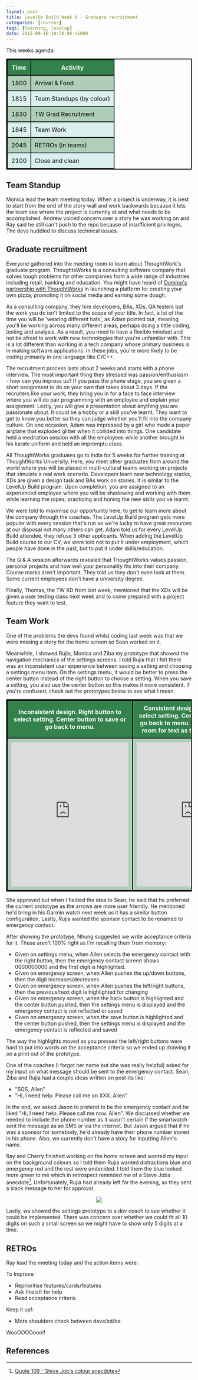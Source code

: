 ```yaml
---
layout: post
title: LevelUp Build Week 4 - Graduate recruitment
categories: [courses]
tags: [learning, levelup]
date: 2015-09-16 10:30:00 +1000
---
```

<style>

table{
	margin: 0 auto;
    border-collapse: collapse;
    border-spacing: 0;
    border:2px solid #000000;
}

th{
    background: #33824c;
    color: white;
}

th, td{
    border:2px solid #000000;
    padding: 10px;
}

td{
	color: black;
}

tr:nth-child(even){
	background: #afceb8;
}

tr:nth-child(odd){
	background: #daf0ed;
}
</style>

This weeks agenda:

<table>
	<tr><th><b>Time</b></th><th><b>Activity</b></th></tr>
	<tr><td>1800</td><td>Arrival & Food</td></tr>
	<tr><td>1815</td><td>Team Standups (by colour)</td></tr>
	<tr><td>1830</td><td>TW Grad Recruitment</td></tr>
	<tr><td>1845</td><td>Team Work</td></tr>
	<tr><td>2045</td><td>RETROs (in teams)</td></tr>
	<tr><td>2100</td><td>Close and clean</td></tr>
</table>

## Team Standup
Monica lead the team meeting today. When a project is underway, it is best to start from the end of the story wall and work backwards because it lets the team see where the project is currently at and what needs to be accomplished. Andrew voiced concern over a story he was working on and Ray said he still can't push to the repo because of insufficient privileges. The devs huddled to discuss technical issues.

## Graduate recruitment 
Everyone gathered into the meeting room to learn about ThoughtWork's graduate program. ThoughtsWorks is a consulting software company that solves tough problems for other companies from a wide range of industries including retail, banking and education. You might have heard of [Domino's partnership with ThoughtWorks][1] in launching a platform for creating your own pizza, promoting it on social media and earning some dough.

As a consulting company, they hire developers, BAs, XDs, QA testers but the work you do isn't limited to the scope of your title. In fact, a lot of the time you will be 'wearing different hats', as Adam pointed out, meaning you'll be working across many different areas, perhaps doing a little coding, testing and analysis. As a result, you need to have a flexible mindset and not be afraid to work with new technologies that you're unfamiliar with. This is a lot different than working in a tech company whose primary business is in making software applications. In these jobs, you're more likely to be coding primarily in one language like C/C++. 

The recruitment process lasts about 2 weeks and starts with a phone interview. The most important thing they stressed was passion/enthusiasm - how can you impress us?  If you pass the phone stage, you are given a short assignment to do on your own that takes about 3 days. If the recruiters like your work, they bring you in for a face to face interview where you will do pair programming with an employee and explain your assignment. Lastly, you will give a presentation about anything you are passionate about. It could be a hobby or a skill you've learnt. They want to get to know you better so they can judge whether you'll fit into the company culture. On one occasion, Adam was impressed by a girl who made a paper airplane that exploded glitter when it collided into things. One candidate held a meditation session with all the employees while another brought in his karate uniform and held an impromptu class. 

All ThoughtWorks graduates go to India for 5 weeks for further training at ThoughtWorks University. Here, you meet other graduates from around the world where you will be placed in multi-cultural teams working on projects that simulate a real work scenario. Developers learn new technology stacks, XDs are given a design task and BAs work on stories. It is similar to the LevelUp Build program. Upon completion, you are assigned to an experienced employee where you will be shadowing and working with them while learning the ropes, practicing and honing the new skills you've learnt. 

We were told to maximise our opportunity here, to get to learn more about the company through the coaches. The LevelUp Build program gets more popular with every session that's run so we're lucky to have great resources at our disposal not many others can get. Adam told us for every LevelUp Build attendee, they refuse 3 other applicants. When adding the LevelUp Build course to our CV, we were told not to put it under employment, which people have done in the past, but to put it under skills/education. 

The Q & A session afterwards revealed that ThoughtWorks values passion, personal projects and how well your personality fits into their company. Course marks aren't important. They told us they don't even look at them. Some current employees don't have a university degree. 

Finally, Thomas, the TW XD from last week, mentioned that the XDs will be given a user testing class next week and to come prepared with a project feature they want to test. 

## Team Work
One of the problems the devs found whilst coding last week was that we were missing a story for the home screen so Sean worked on it. 

Meanwhile, I showed Rujia, Monica and Ziba my prototype that showed the navigation mechanics of the settings screens. I told Rujia that I felt there was an inconsistent user experience between saving a setting and choosing a settings menu item. On the settings menu, it would be better to press the center button instead of the right button to choose a setting. When you save a setting, you also use the center button so this makes it more consistent. If you're confused, check out the prototypes below to see what I mean. 

<table>
	<tr><th>Inconsistent design. Right button to select setting. Center button to save or go back to menu.</th><th>Consistent design. Center button to select setting. Center button to save or go back to menu. Added benefit: more room for text as the arrows are gone.</th></tr>
	<tr>
		<td align="center"><iframe src="https://marvelapp.com/67754h?emb=1" width="318" height="390" allowTransparency="true" frameborder="0"></iframe></td>
		<td align="center"><iframe src="https://marvelapp.com/7494ee?emb=1" width="318" height="390" allowTransparency="true" frameborder="0"></iframe></td>
	</tr>
</table>

She approved but when I fielded the idea to Sean, he said that he preferred the current prototype as the arrows are more user friendly. He mentioned he'd bring in his Garmin watch next week as it has a similar button configuration. Lastly, Rujia wanted the sponsor contact to be renamed to emergency contact.

After showing the prototype, Nhung suggested we write acceptance criteria for it. These aren't 100% right as I'm recalling them from memory:

* Given on settings menu, when Allen selects the emergency contact with the right button, then the emergency contact screen shows 0000000000 and the first digit is highlighted.
* Given on emergency screen, when Allen pushes the up/down buttons, then the digit increases/decreases
* Given on emergency screen, when Allen pushes the left/right buttons, then the previous/next digit is highlighted for changing
* Given on emergency screen, when the back button is highlighted and the center button pushed, then the settings menu is displayed and the emergency contact is not reflected or saved
* Given on emergency screen, when the save button is highlighted and the center button pushed, then the settings menu is displayed and the emergency contact is reflected and saved

The way the highlights moved as you pressed the left/right buttons were hard to put into words on the acceptance criteria so we ended up drawing it on a print out of the prototype.

One of the coaches (I forgot her name but she was really helpful) asked for my input on what message should be sent to the emergency contact. Sean, Ziba and Rujia had a couple ideas written on post-its like:

* "SOS, Allen"
* "Hi, I need help. Please call me on XXX. Allen"

In the end, we asked Jason to pretend to be the emergency contact and he liked "Hi, I need help. Please call me now. Allen". We discussed whether we needed to include the phone number as it wasn't certain if the smartwatch sent the message as an SMS or via the internet. But Jason argued that if he was a sponsor for somebody, he'd already have their phone number stored in his phone. Also, we currently don't have a story for inputting Allen's name.

Ray and Cherry finished working on the home screen and wanted my input on the background colours so I told them Rujia wanted distractions blue and emergency red and the rest were undecided. I told them the blue looked more green to me which in retrospect reminded me of a Steve Jobs anecdote[^1]. Unfortunately, Rujia had already left for the evening, so they sent a slack message to her for approval.

<div style="text-align:center; width:100%"><img src="http://i.imgur.com/Ugh6Baj.png"/></div>

Lastly, we showed the settings prototype to a dev coach to see whether it could be implemented. There was concern over whether we could fit all 10 digits on such a small screen so we might have to show only 5 digits at a time. 

## RETROs
Ray lead the meeting today and the action items were:

To Improve:

* Reprioritise features/cards/features
* Ask (Insist) for help
* Read acceptance criteria

Keep it up!:

* More shoulders check between devs/xd/ba

WooOOOOooo!!

## References
[^1]:[Quote 109 - Steve Job's colour anecdote](http://topfamousquotes.com/quotes-about-website/3/)

[1]:https://www.thoughtworks.com/clients/dominos
